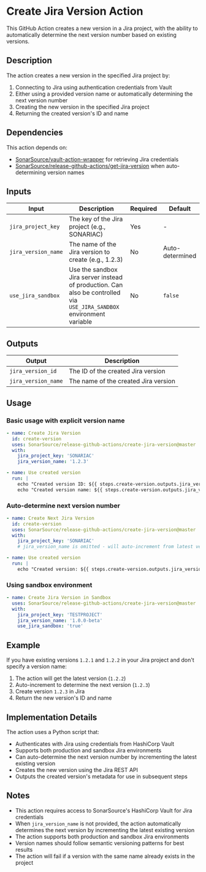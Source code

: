 # Create Jira Version Action

This GitHub Action creates a new version in a Jira project, with the ability to automatically determine the next version number based on existing versions.

## Description

The action creates a new version in the specified Jira project by:
1. Connecting to Jira using authentication credentials from Vault
2. Either using a provided version name or automatically determining the next version number
3. Creating the new version in the specified Jira project
4. Returning the created version's ID and name

## Dependencies

This action depends on:
- [SonarSource/vault-action-wrapper](https://github.com/SonarSource/vault-action-wrapper) for retrieving Jira credentials
- [SonarSource/release-github-actions/get-jira-version](https://github.com/SonarSource/release-github-actions) when auto-determining version names

## Inputs

| Input               | Description                                                                                                           | Required | Default         |
|---------------------|-----------------------------------------------------------------------------------------------------------------------|----------|-----------------|
| `jira_project_key`  | The key of the Jira project (e.g., SONARIAC)                                                                          | Yes      | -               |
| `jira_version_name` | The name of the Jira version to create (e.g., 1.2.3)                                                                  | No       | Auto-determined |
| `use_jira_sandbox`  | Use the sandbox Jira server instead of production. Can also be controlled via `USE_JIRA_SANDBOX` environment variable | No       | `false`         |

## Outputs

| Output              | Description                          |
|---------------------|--------------------------------------|
| `jira_version_id`   | The ID of the created Jira version   |
| `jira_version_name` | The name of the created Jira version |

## Usage

### Basic usage with explicit version name

```yaml
- name: Create Jira Version
  id: create-version
  uses: SonarSource/release-github-actions/create-jira-version@master
  with:
    jira_project_key: 'SONARIAC'
    jira_version_name: '1.2.3'

- name: Use created version
  run: |
    echo "Created version ID: ${{ steps.create-version.outputs.jira_version_id }}"
    echo "Created version name: ${{ steps.create-version.outputs.jira_version_name }}"
```

### Auto-determine next version number

```yaml
- name: Create Next Jira Version
  id: create-version
  uses: SonarSource/release-github-actions/create-jira-version@master
  with:
    jira_project_key: 'SONARIAC'
    # jira_version_name is omitted - will auto-increment from latest version

- name: Use created version
  run: |
    echo "Created version: ${{ steps.create-version.outputs.jira_version_name }}"
```

### Using sandbox environment

```yaml
- name: Create Jira Version in Sandbox
  uses: SonarSource/release-github-actions/create-jira-version@master
  with:
    jira_project_key: 'TESTPROJECT'
    jira_version_name: '1.0.0-beta'
    use_jira_sandbox: 'true'
```

## Example

If you have existing versions `1.2.1` and `1.2.2` in your Jira project and don't specify a version name:
1. The action will get the latest version (`1.2.2`)
2. Auto-increment to determine the next version (`1.2.3`)
3. Create version `1.2.3` in Jira
4. Return the new version's ID and name

## Implementation Details

The action uses a Python script that:
- Authenticates with Jira using credentials from HashiCorp Vault
- Supports both production and sandbox Jira environments
- Can auto-determine the next version number by incrementing the latest existing version
- Creates the new version using the Jira REST API
- Outputs the created version's metadata for use in subsequent steps


## Notes

- This action requires access to SonarSource's HashiCorp Vault for Jira credentials
- When `jira_version_name` is not provided, the action automatically determines the next version by incrementing the latest existing version
- The action supports both production and sandbox Jira environments
- Version names should follow semantic versioning patterns for best results
- The action will fail if a version with the same name already exists in the project
